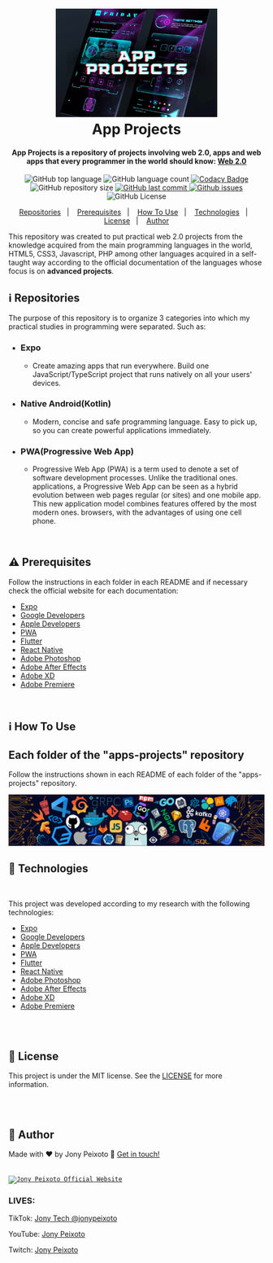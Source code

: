 <h1 align="center">
    <img alt="Linux GitHub Repo List" src="https://github.com/jonypeixoto/jonypeixoto/blob/main/assets/app-projects.png" />
    <br>
    App Projects
</h1>

<h4 align="center">
   App Projects is a repository of projects involving web 2.0, apps and web apps that every programmer in the world should know:
   <a href="https://www.oreilly.com/pub/a/web2/archive/what-is-web-20.html/">Web 2.0</a>
</h4>
<p align="center">
  <img alt="GitHub top language" src="https://img.shields.io/github/languages/top/jonypeixoto/apps-projects">
  
  <img alt="GitHub language count" src="https://img.shields.io/github/languages/count/jonypeixoto/apps-projects">
  
  <a href="https://www.codacy.com/gh/jonypeixoto/full-stack-web2-projects/dashboard?utm_source=github.com&amp;utm_medium=referral&amp;utm_content=jonypeixoto/full-stack-web2-projects&amp;utm_campaign=Badge_Grade">
    <img alt="Codacy Badge" src="https://app.codacy.com/project/badge/Grade/799ca46e878b4a40a8c52ac735f5a1fa">
  </a>
  
  <img alt="GitHub repository size" src="https://img.shields.io/github/repo-size/jonypeixoto/apps-projects?color=green">
  <a href="https://github.com/jonypeixoto/full-stack-web2-projects/commits">
   
  <img alt="GitHub last commit" src="https://img.shields.io/github/last-commit/jonypeixoto/full-stack-web2-projects?color=red">
  </a>
  
  <a href="https://github.com/jonypeixoto/full-stack-web2-projects/issues">
    <img alt="Github issues" src="https://img.shields.io/github/issues/jonypeixoto/apps-projects?color=yellow">
  </a>
  
  <img alt="GitHub License" src="https://img.shields.io/github/license/jonypeixoto/full-stack-web2-projects"> 
</p>

<p align="center">
  <a href="#information_source-repositories">Repositories</a>&nbsp;&nbsp;&nbsp;|&nbsp;&nbsp;&nbsp;
  <a href="#warning-prerequisites">Prerequisites</a>&nbsp;&nbsp;&nbsp;|&nbsp;&nbsp;&nbsp;
  <a href="#information_source-how-to-use">How To Use</a>&nbsp;&nbsp;&nbsp;|&nbsp;&nbsp;&nbsp;
  <a href="#rocket-technologies">Technologies</a>&nbsp;&nbsp;&nbsp;|&nbsp;&nbsp;&nbsp;
  <a href="#memo-license">License</a>&nbsp;&nbsp;&nbsp;|&nbsp;&nbsp;&nbsp;
  <a href="#star2-author">Author</a>
</p>

This repository was created to put practical web 2.0 projects from the knowledge acquired from the main programming languages in the world, HTML5, CSS3, Javascript, PHP among other languages acquired in a self-taught way according to the official documentation of the languages whose focus is on <b>advanced projects</b>.

##  :information_source: Repositories

The purpose of this repository is to organize 3 categories into which my practical studies in programming were separated. Such as:

* <b><h3>Expo</h3></b>
   * Create amazing apps that run everywhere. Build one JavaScript/TypeScript project that runs natively on all your users' devices.
* <b><h3>Native Android(Kotlin)</h3></b>
   * Modern, concise and safe programming language. Easy to pick up, so you can create powerful applications immediately.
* <b><h3>PWA(Progressive Web App)</h3></b>
   * Progressive Web App (PWA) is a term used to denote a set of software development processes. Unlike the traditional ones. applications, a Progressive Web App can be seen as a hybrid evolution between web pages regular (or sites) and one mobile app. This new application model combines features offered by the most modern ones. browsers, with the advantages of using one cell phone.

<br/>

## :warning: Prerequisites

Follow the instructions in each folder in each README and if necessary check the official website for each documentation:

- [Expo](https://docs.expo.dev)
- [Google Developers](https://developers.google.com)
- [Apple Developers](https://developer.apple.com)
- [PWA](https://support.google.com/chrome/answer/9658361?hl=pt-BR&co=GENIE.Platform%3DAndroid)
- [Flutter](https://flutter.dev)
- [React Native](https://reactnative.dev)
- [Adobe Photoshop](https://www.adobe.com/br/products/photoshop.html)
- [Adobe After Effects](https://www.adobe.com/br/products/aftereffects.html)
- [Adobe XD](https://www.adobe.com/br/products/xd.html)
- [Adobe Premiere](https://www.adobe.com/br/products/premiere.html)


<br/>

## :information_source: How To Use

## Each folder of the "apps-projects" repository
Follow the instructions shown in each README of each folder of the "apps-projects" repository.
<br/>

![](https://github.com/JonyPeixoto/jonypeixoto/blob/main/assets/wow.png)  

## :rocket: Technologies

<br/>

This project was developed according to my research with the following technologies:

- [Expo](https://docs.expo.dev)
- [Google Developers](https://developers.google.com)
- [Apple Developers](https://developer.apple.com)
- [PWA](https://support.google.com/chrome/answer/9658361?hl=pt-BR&co=GENIE.Platform%3DAndroid)
- [Flutter](https://flutter.dev)
- [React Native](https://reactnative.dev)
- [Adobe Photoshop](https://www.adobe.com/br/products/photoshop.html)
- [Adobe After Effects](https://www.adobe.com/br/products/aftereffects.html)
- [Adobe XD](https://www.adobe.com/br/products/xd.html)
- [Adobe Premiere](https://www.adobe.com/br/products/premiere.html)

<br/><br/>
	
## :memo: License
This project is under the MIT license. See the [LICENSE](https://github.com/jonypeixoto/full-stack-web2-projects/blob/main/LICENSE) for more information.

<br/><br/>

## :star2: Author

Made with ♥ by Jony Peixoto :wave: [Get in touch!](https://jonypeixoto.com)

<br/>

<a href="https://www.jonypeixoto.com" target="_blank">
  <code><img alt="Jony Peixoto Official Website" height="30" width="130" src="https://img.shields.io/badge/website-000000?style=for-the-badge&logo=About.me&logoColor=white" /></code>
</a>

<br/>

### LIVES:

TikTok: [Jony Tech @jonypeixoto](https://jonypeixoto.com/tiktok)

YouTube: [Jony Peixoto](https://jonypeixoto.com/youtube)

Twitch: [Jony Peixoto](https://jonypeixoto.com/twitch)
